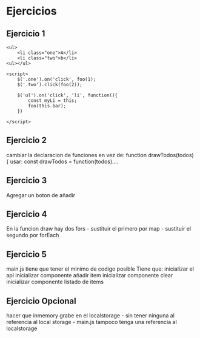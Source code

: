 # Ejercicios

## Ejercicio 1
```
<ul>
    <li class="one">A</li>
    <li class="two">b</li>
<ul></ul>

<script>
    $('.one').on('click', foo(1);
    $('.two').click(foo(2));

    $('ul').on('click', 'li', function(){
        const myLi = this;
        foo(this.bar);
    })

</script>
```



## Ejercicio 2
cambiar la declaracion de funciones en vez de:
    function drawTodos(todos) {
    usar:
    const drawTodos = function(todos)....



## Ejercicio 3
Agregar un boton de añadir



## Ejercicio 4
En la funcion draw hay dos fors
    - sustituir el primero por map
    - sustituir el segundo por forEach



## Ejercicio 5
main.js tiene que tener el minimo de codigo posible
Tiene que:
    inicializar el api
    inicializar componente añadir item
    inicializar componente clear
    inicializar componente listado de items



## Ejercicio Opcional
hacer que inmemory grabe en el localstorage
    - sin tener ninguna al referencia al local storage
    - main.js tampoco tenga una referencia al localstorage
